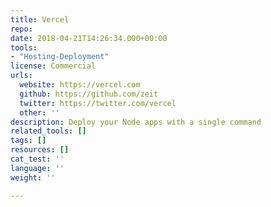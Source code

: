 ```yaml
---
title: Vercel
repo: 
date: 2018-04-21T14:26:34.000+00:00
tools:
- "Hosting-Deployment"
license: Commercial
urls:
  website: https://vercel.com
  github: https://github.com/zeit
  twitter: https://twitter.com/vercel
  other: ''
description: Deploy your Node apps with a single command
related_tools: []
tags: []
resources: []
cat_test: ''
language: ''
weight: ''

---
```


